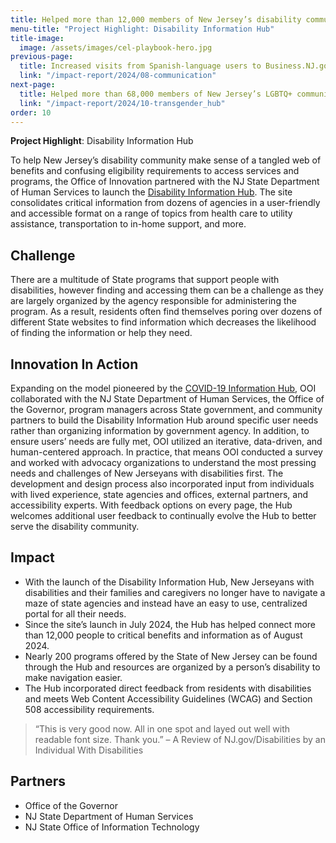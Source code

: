 ```yaml
---
title: Helped more than 12,000 members of New Jersey’s disability community and their loved ones access critical information and services
menu-title: "Project Highlight: Disability Information Hub"
title-image:
  image: /assets/images/cel-playbook-hero.jpg
previous-page:
  title: Increased visits from Spanish-language users to Business.NJ.gov by nearly 800%, drove nearly 6 million engagements with college degree completion programs, and connected tens of thousands of New Jerseyans with career services
  link: "/impact-report/2024/08-communication"
next-page:
  title: Helped more than 68,000 members of New Jersey’s LGBTQ+ community access critical information and services
  link: "/impact-report/2024/10-transgender_hub"
order: 10
---
```


<div class="usa-alert usa-alert--info usa-alert--no-icon">
    <div class="usa-alert__body">
        <p class="usa-alert__text">
            <strong> Project Highlight</strong>: Disability Information Hub
        </p>
    </div>
</div>

To help New Jersey’s disability community make sense of a tangled web of benefits and confusing eligibility requirements to access services and programs, the Office of Innovation partnered with the NJ State Department of Human Services to launch the [Disability Information Hub](https://www.nj.gov/disabilities/). The site consolidates critical information from dozens of agencies in a user-friendly and accessible format on a range of topics from health care to utility assistance, transportation to in-home support, and more.

## Challenge

There are a multitude of State programs that support people with disabilities, however finding and accessing them can be a challenge as they are largely organized by the agency responsible for administering the program. As a result, residents often find themselves poring over dozens of different State websites to find information which decreases the likelihood of finding the information or help they need.

## Innovation In Action

Expanding on the model pioneered by the [COVID-19 Information Hub](https://covid19.nj.gov/), OOI collaborated with the NJ State Department of Human Services, the Office of the Governor, program managers across State government, and community partners to build the Disability Information Hub around specific user needs rather than organizing information by government agency. In addition, to ensure users’ needs are fully met, OOI utilized an iterative, data-driven, and human-centered approach. In practice, that means OOI conducted a survey and worked with advocacy organizations to understand the most pressing needs and challenges of New Jerseyans with disabilities first. The development and design process also incorporated input from individuals with lived experience, state agencies and offices, external partners, and accessibility experts. With feedback options on every page, the Hub welcomes additional user feedback to continually evolve the Hub to better serve the disability community.

## Impact

- With the launch of the Disability Information Hub, New Jerseyans with disabilities and their families and caregivers no longer have to navigate a maze of state agencies and instead have an easy to use, centralized portal for all their needs.
- Since the site’s launch in July 2024, the Hub has helped connect more than 12,000 people to critical benefits and information as of August 2024.
- Nearly 200 programs offered by the State of New Jersey can be found through the Hub and resources are organized by a person’s disability to make navigation easier.
- The Hub incorporated direct feedback from residents with disabilities and meets Web Content Accessibility Guidelines (WCAG) and Section 508 accessibility requirements.

> “This is very good now. All in one spot and layed out well with readable font size. Thank you.” – A Review of NJ.gov/Disabilities by an Individual With Disabilities

## Partners

- Office of the Governor
- NJ State Department of Human Services
- NJ State Office of Information Technology
